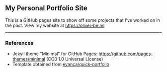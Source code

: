 ## My Personal Portfolio Site

This is a GitHub pages site to show off some projects that I've worked on in the past. View my website at https://oliver-be.ml
___

### References

* Jekyll theme "Minimal" for GitHub Pages: https://github.com/pages-themes/minimal (CC0 1.0 Universal License)
* Template obtained from [evanca/quick-portfolio](https://github.com/evanca/quick-portfolio)
